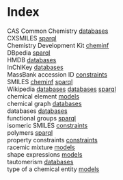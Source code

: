 # Index


CAS Common Chemistry [databases](databases.md#tp5)<br />
CXSMILES [sparql](sparql.md#tp5)<br />
Chemistry Development Kit [cheminf](cheminf.md#tp2)<br />
DBpedia [sparql](sparql.md#tp3)<br />
HMDB [databases](databases.md#tp8)<br />
InChIKey [databases](databases.md#tp2)<br />
MassBank accession ID [constraints](constraints.md#tp3)<br />
SMILES [cheminf](cheminf.md#tp1) [sparql](sparql.md#tp2)<br />
Wikipedia [databases](databases.md#tp6) [databases](databases.md#tp7) [sparql](sparql.md#tp1)<br />
chemical element [models](models.md#tp2)<br />
chemical graph [databases](databases.md#tp1)<br />
databases [databases](databases.md#tp4)<br />
functional groups [sparql](sparql.md#tp6)<br />
isomeric SMILES [constraints](constraints.md#tp2)<br />
polymers [sparql](sparql.md#tp4)<br />
property constraints [constraints](constraints.md#tp1)<br />
racemic mixture [models](models.md#tp3)<br />
shape expressions [models](models.md#tp1)<br />
tautomerism [databases](databases.md#tp3)<br />
type of a chemical entity [models](models.md#tp4)

